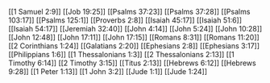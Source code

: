 [[1 Samuel 2:9]]
[[Job 19:25]]
[[Psalms 37:23]]
[[Psalms 37:28]]
[[Psalms 103:17]]
[[Psalms 125:1]]
[[Proverbs 2:8]]
[[Isaiah 45:17]]
[[Isaiah 51:6]]
[[Isaiah 54:17]]
[[Jeremiah 32:40]]
[[John 4:14]]
[[John 5:24]]
[[John 10:28]]
[[John 12:48]]
[[John 17:11]]
[[John 17:15]]
[[Romans 8:31]]
[[Romans 11:20]]
[[2 Corinthians 1:24]]
[[Galatians 2:20]]
[[Ephesians 2:8]]
[[Ephesians 3:17]]
[[Philippians 1:6]]
[[1 Thessalonians 1:3]]
[[2 Thessalonians 2:13]]
[[1 Timothy 6:14]]
[[2 Timothy 3:15]]
[[Titus 2:13]]
[[Hebrews 6:12]]
[[Hebrews 9:28]]
[[1 Peter 1:13]]
[[1 John 3:2]]
[[Jude 1:1]]
[[Jude 1:24]]
